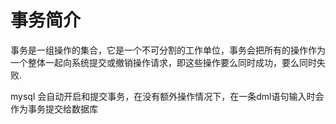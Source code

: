# 事务简介

事务是一组操作的集合，它是一个不可分割的工作单位，事务会把所有的操作作为一个整体一起向系统提交或撤销操作请求，即这些操作要么同时成功，要么同时失败.

mysql 会自动开启和提交事务，在没有额外操作情况下，在一条dml语句输入时会作为事务提交给数据库